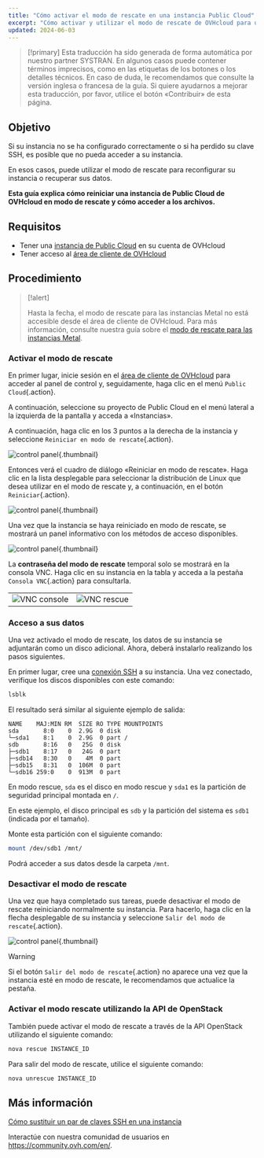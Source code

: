 ```yaml
---
title: "Cómo activar el modo de rescate en una instancia Public Cloud"
excerpt: "Cómo activar y utilizar el modo de rescate de OVHcloud para una instancia de Public Cloud"
updated: 2024-06-03
---
```


> [!primary]
> Esta traducción ha sido generada de forma automática por nuestro partner SYSTRAN. En algunos casos puede contener términos imprecisos, como en las etiquetas de los botones o los detalles técnicos. En caso de duda, le recomendamos que consulte la versión inglesa o francesa de la guía. Si quiere ayudarnos a mejorar esta traducción, por favor, utilice el botón «Contribuir» de esta página.
> 

## Objetivo

Si su instancia no se ha configurado correctamente o si ha perdido su clave SSH, es posible que no pueda acceder a su instancia.

En esos casos, puede utilizar el modo de rescate para reconfigurar su instancia o recuperar sus datos. 

**Esta guía explica cómo reiniciar una instancia de Public Cloud de OVHcloud en modo de rescate y cómo acceder a los archivos.**

## Requisitos

- Tener una [instancia de Public Cloud](/links/public-cloud/public-cloud) en su cuenta de OVHcloud
- Tener acceso al [área de cliente de OVHcloud](/links/manager)

## Procedimiento

> [!alert]
>
> Hasta la fecha, el modo de rescate para las instancias Metal no está accesible desde el área de cliente de OVHcloud. Para más información, consulte nuestra guía sobre el [modo de rescate para las instancias Metal](/pages/public_cloud/compute/rescue_mode_metal_instance).

### Activar el modo de rescate

En primer lugar, inicie sesión en el [área de cliente de OVHcloud](/links/manager) para acceder al panel de control y, seguidamente, haga clic en el menú `Public Cloud`{.action}.

A continuación, seleccione su proyecto de Public Cloud en el menú lateral a la izquierda de la pantalla y acceda a «Instancias».

A continuación, haga clic en los 3 puntos a la derecha de la instancia y seleccione `Reiniciar en modo de rescate`{.action}.

![control panel](images/rescue2022.png){.thumbnail}

Entonces verá el cuadro de diálogo «Reiniciar en modo de rescate». Haga clic en la lista desplegable para seleccionar la distribución de Linux que desea utilizar en el modo de rescate y, a continuación, en el botón `Reiniciar`{.action}.

![control panel](images/rescue2.png){.thumbnail}

Una vez que la instancia se haya reiniciado en modo de rescate, se mostrará un panel informativo con los métodos de acceso disponibles.

![control panel](images/rescuedata.png){.thumbnail}

La **contraseña del modo de rescate** temporal solo se mostrará en la consola VNC. Haga clic en su instancia en la tabla y acceda a la pestaña `Consola VNC`{.action} para consultarla.

<table><tbody><tr><td><img alt="VNC console" class="thumbnail" src="/images/vncconsole.png" loading="lazy"></td><td><img alt="VNC rescue" class="thumbnail" src="/images/vncrescue.png" loading="lazy"></td></tr></tbody></table>

### Acceso a sus datos

Una vez activado el modo de rescate, los datos de su instancia se adjuntarán como un disco adicional. Ahora, deberá instalarlo realizando los pasos siguientes.

En primer lugar, cree una [conexión SSH](/pages/bare_metal_cloud/dedicated_servers/ssh_introduction) a su instancia. Una vez conectado, verifique los discos disponibles con este comando:

```bash
lsblk
```

El resultado será similar al siguiente ejemplo de salida:

```console
NAME    MAJ:MIN RM  SIZE RO TYPE MOUNTPOINTS
sda       8:0    0  2.9G  0 disk
└─sda1    8:1    0  2.9G  0 part /
sdb       8:16   0   25G  0 disk
├─sdb1    8:17   0   24G  0 part
├─sdb14   8:30   0    4M  0 part
├─sdb15   8:31   0  106M  0 part
└─sdb16 259:0    0  913M  0 part
```

En modo rescue, `sda` es el disco en modo rescue y `sda1` es la partición de seguridad principal montada en `/`.

En este ejemplo, el disco principal es `sdb` y la partición del sistema es `sdb1` (indicada por el tamaño).

Monte esta partición con el siguiente comando:

```bash
mount /dev/sdb1 /mnt/
```

Podrá acceder a sus datos desde la carpeta `/mnt`.

### Desactivar el modo de rescate

Una vez que haya completado sus tareas, puede desactivar el modo de rescate reiniciando normalmente su instancia. Para hacerlo, haga clic en la flecha desplegable de su instancia y seleccione `Salir del modo de rescate`{.action}.

![control panel](images/rescueexit2022.png){.thumbnail}

> [!warning]
> Si el botón `Salir del modo de rescate`{.action} no aparece una vez que la instancia esté en modo de rescate, le recomendamos que actualice la pestaña.
>

### Activar el modo rescate utilizando la API de OpenStack

También puede activar el modo de rescate a través de la API OpenStack utilizando el siguiente comando:

```bash
nova rescue INSTANCE_ID
```

Para salir del modo de rescate, utilice el siguiente comando:

```bash
nova unrescue INSTANCE_ID
```

## Más información

[Cómo sustituir un par de claves SSH en una instancia](/pages/public_cloud/compute/replacing_lost_ssh_key)

Interactúe con nuestra comunidad de usuarios en <https://community.ovh.com/en/>.
